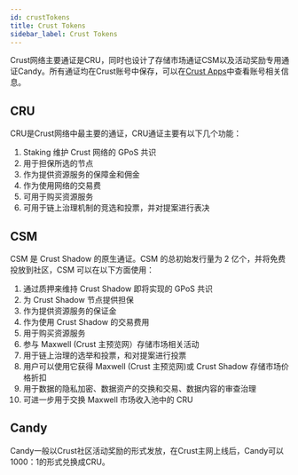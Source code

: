```yaml
---
id: crustTokens
title: Crust Tokens
sidebar_label: Crust Tokens
---
```


Crust网络主要通证是CRU，同时也设计了存储市场通证CSM以及活动奖励专用通证Candy。所有通证均在Crust账号中保存，可以在[Crust Apps](https://apps.crust.network/?rpc=wss%3A%2F%2Fapi-maxwell.crust.network#/accounts)中查看账号相关信息。

## CRU
CRU是Crust网络中最主要的通证，CRU通证主要有以下几个功能：
1. Staking 维护 Crust 网络的 GPoS 共识
2. 用于担保所选的节点
3. 作为提供资源服务的保障金和佣金
4. 作为使用网络的交易费
5. 可用于购买资源服务
6. 可用于链上治理机制的竞选和投票，并对提案进行表决

## CSM
CSM 是 Crust Shadow 的原生通证。CSM 的总初始发行量为 2 亿个，并将免费投放到社区，CSM 可以在以下方面使用：

1. 通过质押来维持 Crust Shadow 即将实现的 GPoS 共识
2. 为 Crust Shadow 节点提供担保
3. 作为提供资源服务的保证金
4. 作为使用 Crust Shadow 的交易费用
5. 用于购买资源服务
6. 参与 Maxwell (Crust 主预览网）存储市场相关活动
7. 用于链上治理的选举和投票，和对提案进行投票
8. 用户可以使用它获得 Maxwell (Crust 主预览网)或 Crust Shadow 存储市场价格折扣
9. 用于数据的隐私加密、数据资产的交换和交易、数据内容的审查治理
10. 可进一步用于交换 Maxwell 市场收入池中的 CRU

## Candy
Candy一般以Crust社区活动奖励的形式发放，在Crust主网上线后，Candy可以1000：1的形式兑换成CRU。
